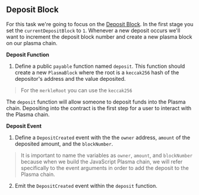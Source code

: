 ## Deposit Block

For this task we're going to focus on the [Deposit Block](?tab=details). In the first stage you set the `currentDepositBlock` to `1`. Whenever a new deposit occurs we'll want to increment the deposit block number and create a new plasma block on our plasma chain. 

**Deposit Function**

1. Define a public `payable` function named `deposit`. This function should create a new `PlasmaBlock` where the root is a `keccak256` hash of the depositor's address and the value deposited. 

> For the `merkleRoot` you can use the `keccak256`

The `deposit` function will allow someone to deposit funds into the Plasma chain. Depositing into the contract is the first step for a user to interact with the Plasma chain.

**Deposit Event**

1. Define a `DepositCreated` event with the the `owner` address, `amount` of the deposited amount, and the `blockNumber`. 

> It is important to name the variables as `owner`, `amount`, and `blockNumber` because when we build the JavaScript Plasma chain, we will refer specifically to the event arguments in order to add the deposit to the Plasma chain.

2. Emit the `DepositCreated` event within the `deposit` function.